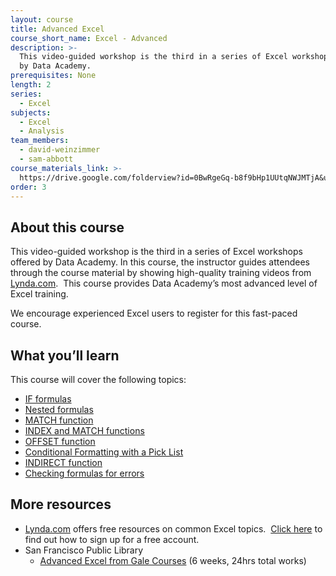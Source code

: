 ```yaml
---
layout: course
title: Advanced Excel
course_short_name: Excel - Advanced
description: >-
  This video-guided workshop is the third in a series of Excel workshops offered
  by Data Academy.
prerequisites: None
length: 2
series:
  - Excel
subjects:
  - Excel
  - Analysis
team_members:
  - david-weinzimmer
  - sam-abbott
course_materials_link: >-
  https://drive.google.com/folderview?id=0BwRgeGq-b8f9bHp1UUtqNWJMTjA&usp=sharing
order: 3
---
```



## About this course

This video-guided workshop is the third in a series of Excel workshops offered by Data Academy. In this course, the instructor guides attendees through the course material by showing high-quality training videos from [Lynda.com](https://drive.google.com/file/d/0BwRgeGq-b8f9eVNXQU9BNEJJVHc/view?usp=sharing). &nbsp;This course provides Data Academy’s most advanced level of Excel training.

We encourage experienced Excel users to register for this fast-paced course.

## What you’ll learn

This course will cover the following topics:

* [IF formulas](https://www.lynda.com/Excel-tutorials/logical-tests/431188/463312-4.html)
* [Nested formulas](https://www.lynda.com/Excel-tutorials/Expanding-nested-statements/431188/463313-4.html)
* [MATCH function](https://www.lynda.com/Excel-tutorials/Locating-data-MATCH-function/431188/463322-4.html)
* [INDEX and MATCH functions](https://www.lynda.com/Excel-tutorials/Using-MATCH-INDEX-functions-together/431188/463324-4.html)
* [OFFSET function](https://www.lynda.com/Excel-tutorials/Use-OFFSET-function-tabulating-moving-data/363001/511305-4.html)
* [Conditional Formatting with a Pick List](https://www.lynda.com/Excel-tutorials/Creating-Variable-Conditional-Formatting-Rules/363001/447337-4.html)
* [INDIRECT function](https://www.lynda.com/Excel-tutorials/Returning-references-INDIRECT-function/431188/463362-4.html)
* [Checking formulas for errors](https://www.lynda.com/Excel-tutorials/Debugging-formulas-F9-key/431188/463300-4.html)

## More resources

* [Lynda.com](https://www.lynda.com/) offers free resources on common Excel topics. &nbsp;[Click here](https://drive.google.com/file/d/0BwRgeGq-b8f9eVNXQU9BNEJJVHc/view?usp=sharing) to find out how to sign up for a free account.
* San Francisco Public Library
  * [Advanced Excel from Gale Courses](http://education.gale.com/l-sfpl/SearchResults.aspx?SearchTerms=Advanced+Excel)&nbsp;(6 weeks, 24hrs total works)